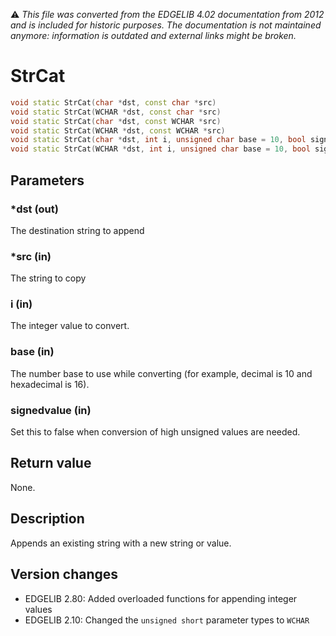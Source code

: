 :warning: _This file was converted from the EDGELIB 4.02 documentation from 2012 and is included for historic purposes. The documentation is not maintained anymore: information is outdated and external links might be broken._

# StrCat


```c++
void static StrCat(char *dst, const char *src) 
void static StrCat(WCHAR *dst, const char *src) 
void static StrCat(char *dst, const WCHAR *src) 
void static StrCat(WCHAR *dst, const WCHAR *src) 
void static StrCat(char *dst, int i, unsigned char base = 10, bool signedvalue = true) 
void static StrCat(WCHAR *dst, int i, unsigned char base = 10, bool signedvalue = true)
```

## Parameters
### *dst (out)
The destination string to append

### *src (in)
The string to copy

### i (in)
The integer value to convert.

### base (in)
The number base to use while converting (for example, decimal is 10 and hexadecimal is 16).

### signedvalue (in)
Set this to false when conversion of high unsigned values are needed.

## Return value
None.

## Description
Appends an existing string with a new string or value.

## Version changes
- EDGELIB 2.80: Added overloaded functions for appending integer values 
- EDGELIB 2.10: Changed the `unsigned short` parameter types to `WCHAR`


